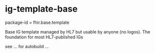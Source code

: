# ig-template-base
package-id = fhir.base.template

Base IG template managed by HL7 but usable by anyone (no logos).  The foundation for most HL7-published IGs

see ... for autobuild ...

